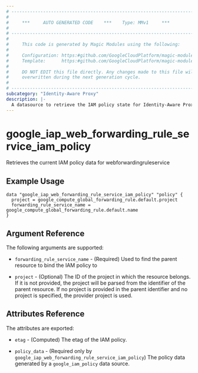 ```yaml
---
# ----------------------------------------------------------------------------
#
#     ***     AUTO GENERATED CODE    ***    Type: MMv1     ***
#
# ----------------------------------------------------------------------------
#
#     This code is generated by Magic Modules using the following:
#
#     Configuration: https:#github.com/GoogleCloudPlatform/magic-modules/tree/main/mmv1/products/iap/ForwardingRuleService.yaml
#     Template:      https:#github.com/GoogleCloudPlatform/magic-modules/tree/main/mmv1/templates/terraform/datasource_iam.html.markdown.tmpl
#
#     DO NOT EDIT this file directly. Any changes made to this file will be
#     overwritten during the next generation cycle.
#
# ----------------------------------------------------------------------------
subcategory: "Identity-Aware Proxy"
description: |-
  A datasource to retrieve the IAM policy state for Identity-Aware Proxy WebForwardingRuleService
---
```



# google_iap_web_forwarding_rule_service_iam_policy

Retrieves the current IAM policy data for webforwardingruleservice


## Example Usage


```hcl
data "google_iap_web_forwarding_rule_service_iam_policy" "policy" {
  project = google_compute_global_forwarding_rule.default.project
  forwarding_rule_service_name = google_compute_global_forwarding_rule.default.name
}
```

## Argument Reference

The following arguments are supported:

* `forwarding_rule_service_name` - (Required) Used to find the parent resource to bind the IAM policy to

* `project` - (Optional) The ID of the project in which the resource belongs.
    If it is not provided, the project will be parsed from the identifier of the parent resource. If no project is provided in the parent identifier and no project is specified, the provider project is used.

## Attributes Reference

The attributes are exported:

* `etag` - (Computed) The etag of the IAM policy.

* `policy_data` - (Required only by `google_iap_web_forwarding_rule_service_iam_policy`) The policy data generated by
  a `google_iam_policy` data source.
